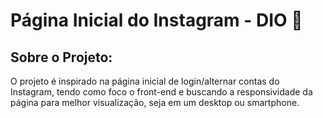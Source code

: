# Página Inicial do Instagram - DIO :mobile_phone_off:





## Sobre o Projeto:

O projeto é inspirado na página inicial de login/alternar contas do Instagram, tendo como foco o front-end e buscando a responsividade da página para melhor visualização, seja em um desktop ou smartphone.



